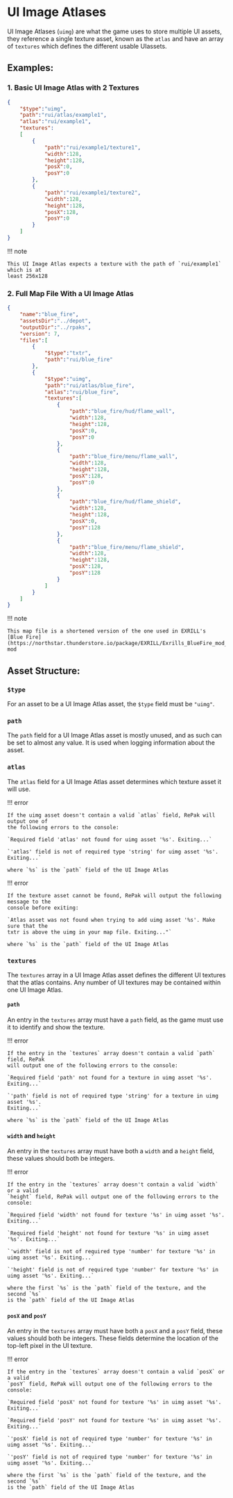 # UI Image Atlases

UI Image Atlases (`uimg`) are what the game uses to store multiple UI assets, they
reference a single texture asset, known as the `atlas` and have an array of
`textures` which defines the different usable UIassets.

## Examples:

### 1. Basic UI Image Atlas with 2 Textures

```json
{
    "$type":"uimg",
    "path":"rui/atlas/example1",
    "atlas":"rui/example1",
    "textures":
    [
        {
            "path":"rui/example1/texture1",
            "width":128,
            "height":128,
            "posX":0,
            "posY":0
        },
        {
            "path":"rui/example1/texture2",
            "width":128,
            "height":128,
            "posX":128,
            "posY":0
        }
    ]
}
```

!!! note

    This UI Image Atlas expects a texture with the path of `rui/example1` which is at
    least 256x128

### 2. Full Map File With a UI Image Atlas

```json
{
    "name":"blue_fire",
    "assetsDir":"../depot",
    "outputDir":"../rpaks",
    "version": 7,
    "files":[
        {
            "$type":"txtr",
            "path":"rui/blue_fire"
        },
        {
            "$type":"uimg",
            "path":"rui/atlas/blue_fire",
            "atlas":"rui/blue_fire",
            "textures":[
                {
                    "path":"blue_fire/hud/flame_wall",
                    "width":128,
                    "height":128,
                    "posX":0,
                    "posY":0
                },
                {
                    "path":"blue_fire/menu/flame_wall",
                    "width":128,
                    "height":128,
                    "posX":128,
                    "posY":0
                },
                {
                    "path":"blue_fire/hud/flame_shield",
                    "width":128,
                    "height":128,
                    "posX":0,
                    "posY":128
                },
                {
                    "path":"blue_fire/menu/flame_shield",
                    "width":128,
                    "height":128,
                    "posX":128,
                    "posY":128
                }
            ]
        }
    ]
}
```

!!! note

    This map file is a shortened version of the one used in EXRILL's
    [Blue Fire](https://northstar.thunderstore.io/package/EXRILL/Exrills_BlueFire_mod_Beta/) mod


## Asset Structure:

### `$type`

For an asset to be a UI Image Atlas asset, the `$type` field must be `"uimg"`.

### `path`

The `path` field for a UI Image Atlas asset is mostly unused, and as such can be set
to almost any value. It is used when logging information about the asset.

### `atlas`

The `atlas` field for a UI Image Atlas asset determines which texture asset it will
use.

!!! error

    If the uimg asset doesn't contain a valid `atlas` field, RePak will output one of
    the following errors to the console:

    `Required field 'atlas' not found for uimg asset '%s'. Exiting...`

    `'atlas' field is not of required type 'string' for uimg asset '%s'. Exiting...`

    where `%s` is the `path` field of the UI Image Atlas

!!! error

    If the texture asset cannot be found, RePak will output the following message to the
    console before exiting:

    `Atlas asset was not found when trying to add uimg asset '%s'. Make sure that the
    txtr is above the uimg in your map file. Exiting..."`

    where `%s` is the `path` field of the UI Image Atlas

### `textures`

The `textures` array in a UI Image Atlas asset defines the different UI textures that
the atlas contains. Any number of UI textures may be contained within one UI Image
Atlas.

#### `path`

An entry in the `textures` array must have a `path` field, as the game must use it
to identify and show the texture.

!!! error

    If the entry in the `textures` array doesn't contain a valid `path` field, RePak
    will output one of the following errors to the console:

    `Required field 'path' not found for a texture in uimg asset '%s'. Exiting...`

    `'path' field is not of required type 'string' for a texture in uimg asset '%s'.
    Exiting...`

    where `%s` is the `path` field of the UI Image Atlas


#### `width` and `height`

An entry in the `textures` array must have both a `width` and a `height` field,
these values should both be integers.

!!! error

    If the entry in the `textures` array doesn't contain a valid `width` or a valid
    `height` field, RePak will output one of the following errors to the console:

    `Required field 'width' not found for texture '%s' in uimg asset '%s'. Exiting...`

    `Required field 'height' not found for texture '%s' in uimg asset '%s'. Exiting...`

    `'width' field is not of required type 'number' for texture '%s' in uimg asset '%s'. Exiting...`

    `'height' field is not of required type 'number' for texture '%s' in uimg asset '%s'. Exiting...`

    where the first `%s` is the `path` field of the texture, and the second `%s`
    is the `path` field of the UI Image Atlas

#### `posX` and `posY`

An entry in the `textures` array must have both a `posX` and a `posY` field, these
values should both be integers. These fields determine the location of the top-left
pixel in the UI texture.

!!! error

    If the entry in the `textures` array doesn't contain a valid `posX` or a valid
    `posY` field, RePak will output one of the following errors to the console:

    `Required field 'posX' not found for texture '%s' in uimg asset '%s'. Exiting...`

    `Required field 'posY' not found for texture '%s' in uimg asset '%s'. Exiting...`

    `'posX' field is not of required type 'number' for texture '%s' in uimg asset '%s'. Exiting...`

    `'posY' field is not of required type 'number' for texture '%s' in uimg asset '%s'. Exiting...`

    where the first `%s` is the `path` field of the texture, and the second `%s`
    is the `path` field of the UI Image Atlas
